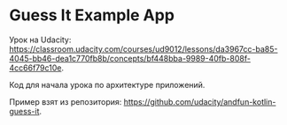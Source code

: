 # Guess It Example App

Урок на Udacity: https://classroom.udacity.com/courses/ud9012/lessons/da3967cc-ba85-4045-bb46-dea1c770fb8b/concepts/bf448bba-9989-40fb-808f-4cc66f79c10e.

Код для начала урока по архитектуре приложений.

Пример взят из репозитория: https://github.com/udacity/andfun-kotlin-guess-it.
